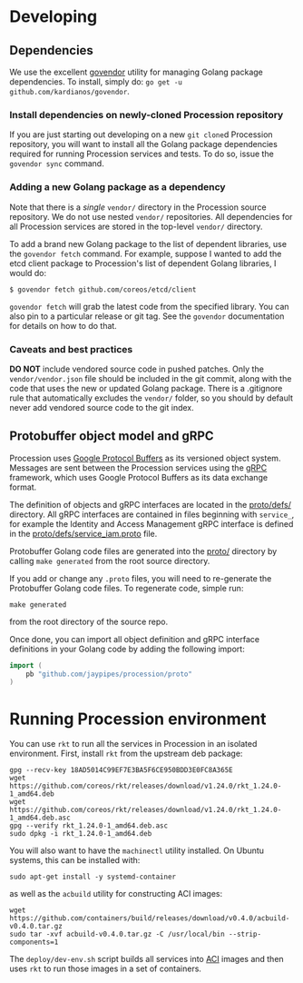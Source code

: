 # Developing

## Dependencies

We use the excellent [govendor](https://github.com/kardianos/govendor) utility
for managing Golang package dependencies. To install, simply do: `go get -u
github.com/kardianos/govendor`.

### Install dependencies on newly-cloned Procession repository

If you are just starting out developing on a new `git clone`d Procession
repository, you will want to install all the Golang package dependencies
required for running Procession services and tests. To do so, issue the
`govendor sync` command.

### Adding a new Golang package as a dependency

Note that there is a *single* `vendor/` directory in the Procession source
repository. We do not use nested `vendor/` repositories. All dependencies for
all Procession services are stored in the top-level `vendor/` directory.

To add a brand new Golang package to the list of dependent libraries, use the
`govendor fetch` command. For example, suppose I wanted to add the etcd client
package to Procession's list of dependent Golang libraries, I would do:

```
$ govendor fetch github.com/coreos/etcd/client
```

`govendor fetch` will grab the latest code from the specified library. You can
also pin to a particular release or git tag. See the `govendor` documentation
for details on how to do that.

### Caveats and best practices

**DO NOT** include vendored source code in pushed patches. Only the
`vendor/vendor.json` file should be included in the git commit, along with the
code that uses the new or updated Golang package. There is a .gitignore rule
that automatically excludes the `vendor/` folder, so you should by default
never add vendored source code to the git index.

## Protobuffer object model and gRPC

Procession uses [Google Protocol
Buffers](https://developers.google.com/protocol-buffers/) as its versioned
object system. Messages are sent between the Procession services using the
[gRPC](http://www.grpc.io/) framework, which uses Google Protocol Buffers as
its data exchange format.

The definition of objects and gRPC interfaces are located in the
[proto/defs/](../proto/defs/) directory. All gRPC interfaces are contained in
files beginning with `service_`, for example the Identity and Access Management
gRPC interface is defined in the
[proto/defs/service\_iam.proto](../proto/defs/service_iam.proto) file.

Protobuffer Golang code files are generated into the [proto/](proto) directory
by calling `make generated` from the root source directory.

If you add or change any `.proto` files, you will need to re-generate the
Protobuffer Golang code files. To regenerate code, simple run:

```
make generated
```

from the root directory of the source repo.

Once done, you can import all object definition and gRPC interface definitions
in your Golang code by adding the following import:

```go
import (
    pb "github.com/jaypipes/procession/proto"
)
```

# Running Procession environment

You can use `rkt` to run all the services in Procession in an isolated environment.
First, install `rkt` from the upstream deb package:

```
gpg --recv-key 18AD5014C99EF7E3BA5F6CE950BDD3E0FC8A365E
wget https://github.com/coreos/rkt/releases/download/v1.24.0/rkt_1.24.0-1_amd64.deb
wget https://github.com/coreos/rkt/releases/download/v1.24.0/rkt_1.24.0-1_amd64.deb.asc
gpg --verify rkt_1.24.0-1_amd64.deb.asc
sudo dpkg -i rkt_1.24.0-1_amd64.deb
```

You will also want to have the `machinectl` utility installed. On Ubuntu
systems, this can be installed with:

```
sudo apt-get install -y systemd-container
```

as well as the `acbuild` utility for constructing ACI images:

```
wget https://github.com/containers/build/releases/download/v0.4.0/acbuild-v0.4.0.tar.gz
sudo tar -xvf acbuild-v0.4.0.tar.gz -C /usr/local/bin --strip-components=1
```

The `deploy/dev-env.sh` script builds all services into [ACI]() images and then
uses `rkt` to run those images in a set of containers.
